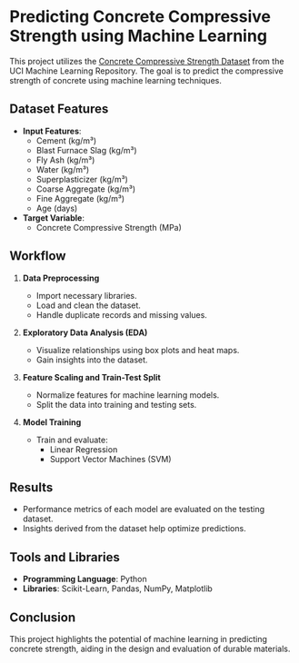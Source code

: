 # Predicting Concrete Compressive Strength using Machine Learning

This project utilizes the [Concrete Compressive Strength Dataset](https://archive.ics.uci.edu/ml/datasets/concrete+compressive+strength) from the UCI Machine Learning Repository. The goal is to predict the compressive strength of concrete using machine learning techniques.

## Dataset Features
- **Input Features**:
  - Cement (kg/m³)
  - Blast Furnace Slag (kg/m³)
  - Fly Ash (kg/m³)
  - Water (kg/m³)
  - Superplasticizer (kg/m³)
  - Coarse Aggregate (kg/m³)
  - Fine Aggregate (kg/m³)
  - Age (days)
- **Target Variable**:
  - Concrete Compressive Strength (MPa)

## Workflow
1. **Data Preprocessing**
   - Import necessary libraries.
   - Load and clean the dataset.
   - Handle duplicate records and missing values.

2. **Exploratory Data Analysis (EDA)**
   - Visualize relationships using box plots and heat maps.
   - Gain insights into the dataset.

3. **Feature Scaling and Train-Test Split**
   - Normalize features for machine learning models.
   - Split the data into training and testing sets.

4. **Model Training**
   - Train and evaluate:
     - Linear Regression
     - Support Vector Machines (SVM)

## Results
- Performance metrics of each model are evaluated on the testing dataset.
- Insights derived from the dataset help optimize predictions.

## Tools and Libraries
- **Programming Language**: Python
- **Libraries**: Scikit-Learn, Pandas, NumPy, Matplotlib


## Conclusion
This project highlights the potential of machine learning in predicting concrete strength, aiding in the design and evaluation of durable materials.
